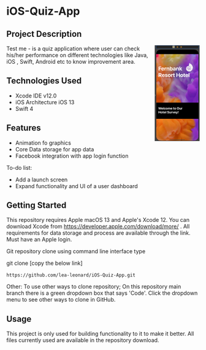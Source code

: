 # iOS-Quiz-App
## Project Description
<img src="https://github.com/lea-leonard/iOS-Quiz-App/blob/master/launchSrceen.png" height="250px" align="right" alt=""></a>
Test me - is a quiz application where user can check his/her performance on different technologies like Java, iOS , Swift, Android etc to know improvement area. 

## Technologies Used
* Xcode IDE v12.0
* iOS Architecture iOS 13
* Swift 4

## Features
* Animation fo graphics
* Core Data storage for app data
* Facebook integration with app login function

To-do list:
* Add a launch screen
* Expand functionality and UI of a user dashboard

## Getting Started
This repository requires Apple macOS 13 and Apple's Xcode 12. You can
download Xcode from https://developer.apple.com/download/more/ . All requirements
for data storage and process are available through the link. Must have an Apple login.

Git repository clone using command line interface type

git clone [copy the below link]
```
https://github.com/lea-leonard/iOS-Quiz-App.git
```
Other: To use other ways to clone repository; On this repository main branch there is a green dropdown box that says 'Code'. Click the dropdown menu to see other ways to clone in GitHub.

## Usage
This project is only used for building functionality to it to make it better. All files currently used are available in the repository download.

